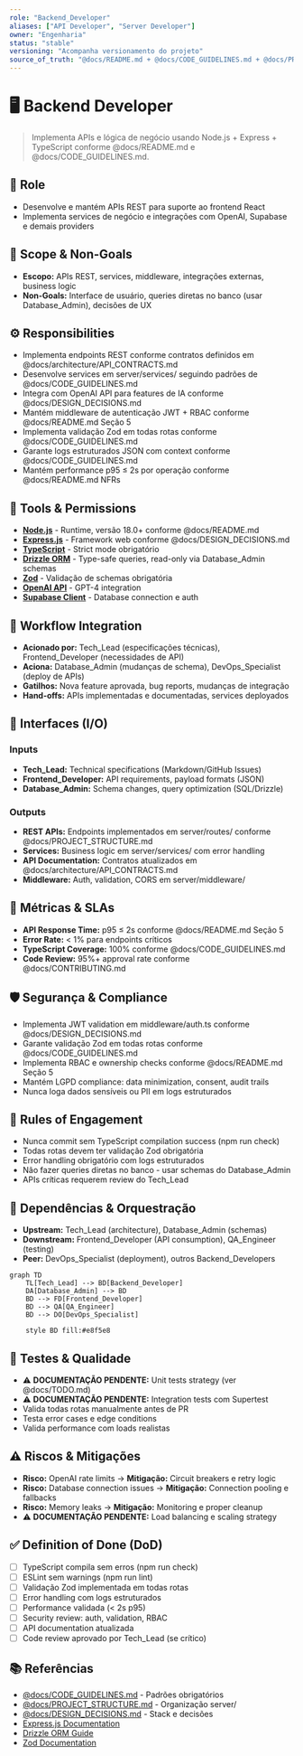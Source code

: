 ```yaml
---
role: "Backend_Developer"
aliases: ["API Developer", "Server Developer"]
owner: "Engenharia"
status: "stable"
versioning: "Acompanha versionamento do projeto"
source_of_truth: "@docs/README.md + @docs/CODE_GUIDELINES.md + @docs/PROJECT_STRUCTURE.md"
---
```


# 🖥️ Backend Developer
> Implementa APIs e lógica de negócio usando Node.js + Express + TypeScript conforme @docs/README.md e @docs/CODE_GUIDELINES.md.

## 🎯 Role
- Desenvolve e mantém APIs REST para suporte ao frontend React
- Implementa services de negócio e integrações com OpenAI, Supabase e demais providers

## 🧭 Scope & Non-Goals
- **Escopo:** APIs REST, services, middleware, integrações externas, business logic
- **Non-Goals:** Interface de usuário, queries diretas no banco (usar Database_Admin), decisões de UX

## ⚙️ Responsibilities
- Implementa endpoints REST conforme contratos definidos em @docs/architecture/API_CONTRACTS.md
- Desenvolve services em server/services/ seguindo padrões de @docs/CODE_GUIDELINES.md
- Integra com OpenAI API para features de IA conforme @docs/DESIGN_DECISIONS.md
- Mantém middleware de autenticação JWT + RBAC conforme @docs/README.md Seção 5
- Implementa validação Zod em todas rotas conforme @docs/CODE_GUIDELINES.md
- Garante logs estruturados JSON com context conforme @docs/CODE_GUIDELINES.md
- Mantém performance p95 ≤ 2s por operação conforme @docs/README.md NFRs

## 🔧 Tools & Permissions
- **[Node.js](https://nodejs.org/)** - Runtime, versão 18.0+ conforme @docs/README.md
- **[Express.js](https://expressjs.com/)** - Framework web conforme @docs/DESIGN_DECISIONS.md
- **[TypeScript](https://www.typescriptlang.org/)** - Strict mode obrigatório
- **[Drizzle ORM](https://orm.drizzle.team/)** - Type-safe queries, read-only via Database_Admin schemas
- **[Zod](https://zod.dev/)** - Validação de schemas obrigatória
- **[OpenAI API](https://platform.openai.com)** - GPT-4 integration
- **[Supabase Client](https://supabase.com)** - Database connection e auth

## 🔄 Workflow Integration
- **Acionado por:** Tech_Lead (especificações técnicas), Frontend_Developer (necessidades de API)
- **Aciona:** Database_Admin (mudanças de schema), DevOps_Specialist (deploy de APIs)
- **Gatilhos:** Nova feature aprovada, bug reports, mudanças de integração
- **Hand-offs:** APIs implementadas e documentadas, services deployados

## 🔌 Interfaces (I/O)
### Inputs
- **Tech_Lead:** Technical specifications (Markdown/GitHub Issues)
- **Frontend_Developer:** API requirements, payload formats (JSON)
- **Database_Admin:** Schema changes, query optimization (SQL/Drizzle)

### Outputs
- **REST APIs:** Endpoints implementados em server/routes/ conforme @docs/PROJECT_STRUCTURE.md
- **Services:** Business logic em server/services/ com error handling
- **API Documentation:** Contratos atualizados em @docs/architecture/API_CONTRACTS.md
- **Middleware:** Auth, validation, CORS em server/middleware/

## 📏 Métricas & SLAs
- **API Response Time:** p95 ≤ 2s conforme @docs/README.md Seção 5
- **Error Rate:** < 1% para endpoints críticos
- **TypeScript Coverage:** 100% conforme @docs/CODE_GUIDELINES.md
- **Code Review:** 95%+ approval rate conforme @docs/CONTRIBUTING.md

## 🛡️ Segurança & Compliance
- Implementa JWT validation em middleware/auth.ts conforme @docs/DESIGN_DECISIONS.md
- Garante validação Zod em todas rotas conforme @docs/CODE_GUIDELINES.md
- Implementa RBAC e ownership checks conforme @docs/README.md Seção 5
- Mantém LGPD compliance: data minimization, consent, audit trails
- Nunca loga dados sensíveis ou PII em logs estruturados

## 🧭 Rules of Engagement
- Nunca commit sem TypeScript compilation success (npm run check)
- Todas rotas devem ter validação Zod obrigatória
- Error handling obrigatório com logs estruturados
- Não fazer queries diretas no banco - usar schemas do Database_Admin
- APIs críticas requerem review do Tech_Lead

## 🧱 Dependências & Orquestração
- **Upstream:** Tech_Lead (architecture), Database_Admin (schemas)
- **Downstream:** Frontend_Developer (API consumption), QA_Engineer (testing)
- **Peer:** DevOps_Specialist (deployment), outros Backend_Developers

```mermaid
graph TD
    TL[Tech_Lead] --> BD[Backend_Developer]
    DA[Database_Admin] --> BD
    BD --> FD[Frontend_Developer]
    BD --> QA[QA_Engineer]
    BD --> DO[DevOps_Specialist]
    
    style BD fill:#e8f5e8
```

## 🧪 Testes & Qualidade
- ⚠️ **DOCUMENTAÇÃO PENDENTE:** Unit tests strategy (ver @docs/TODO.md)
- ⚠️ **DOCUMENTAÇÃO PENDENTE:** Integration tests com Supertest
- Valida todas rotas manualmente antes de PR
- Testa error cases e edge conditions
- Valida performance com loads realistas

## ⚠️ Riscos & Mitigações
- **Risco:** OpenAI rate limits → **Mitigação:** Circuit breakers e retry logic
- **Risco:** Database connection issues → **Mitigação:** Connection pooling e fallbacks
- **Risco:** Memory leaks → **Mitigação:** Monitoring e proper cleanup
- ⚠️ **DOCUMENTAÇÃO PENDENTE:** Load balancing e scaling strategy

## ✅ Definition of Done (DoD)
- [ ] TypeScript compila sem erros (npm run check)
- [ ] ESLint sem warnings (npm run lint)
- [ ] Validação Zod implementada em todas rotas
- [ ] Error handling com logs estruturados
- [ ] Performance validada (< 2s p95)
- [ ] Security review: auth, validation, RBAC
- [ ] API documentation atualizada
- [ ] Code review aprovado por Tech_Lead (se crítico)

## 📚 Referências
- [@docs/CODE_GUIDELINES.md](../docs/CODE_GUIDELINES.md) - Padrões obrigatórios
- [@docs/PROJECT_STRUCTURE.md](../docs/PROJECT_STRUCTURE.md) - Organização server/
- [@docs/DESIGN_DECISIONS.md](../docs/DESIGN_DECISIONS.md) - Stack e decisões
- [Express.js Documentation](https://expressjs.com/en/guide/routing.html)
- [Drizzle ORM Guide](https://orm.drizzle.team/docs/overview)
- [Zod Documentation](https://zod.dev/)